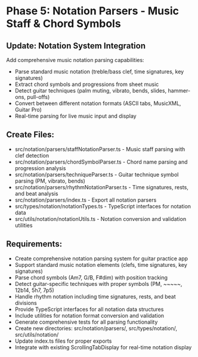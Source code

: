 # Phase 5: Notation Parsers - Music Staff & Chord Symbols

## Update: Notation System Integration

Add comprehensive music notation parsing capabilities:

- Parse standard music notation (treble/bass clef, time signatures, key signatures)
- Extract chord symbols and progressions from sheet music
- Detect guitar techniques (palm muting, vibrato, bends, slides, hammer-ons, pull-offs)
- Convert between different notation formats (ASCII tabs, MusicXML, Guitar Pro)
- Real-time parsing for live music input and display

## Create Files:

- src/notation/parsers/staffNotationParser.ts - Music staff parsing with clef detection
- src/notation/parsers/chordSymbolParser.ts - Chord name parsing and progression analysis
- src/notation/parsers/techniqueParser.ts - Guitar technique symbol parsing (PM, vibrato, bends)
- src/notation/parsers/rhythmNotationParser.ts - Time signatures, rests, and beat analysis
- src/notation/parsers/index.ts - Export all notation parsers
- src/types/notation/notationTypes.ts - TypeScript interfaces for notation data
- src/utils/notation/notationUtils.ts - Notation conversion and validation utilities

## Requirements:

- Create comprehensive notation parsing system for guitar practice app
- Support standard music notation elements (clefs, time signatures, key signatures)
- Parse chord symbols (Am7, G/B, F#dim) with position tracking
- Detect guitar-specific techniques with proper symbols (PM, ~~~~~, 12b14, 5h7, 7p5)
- Handle rhythm notation including time signatures, rests, and beat divisions
- Provide TypeScript interfaces for all notation data structures
- Include utilities for notation format conversion and validation
- Generate comprehensive tests for all parsing functionality
- Create new directories: src/notation/parsers/, src/types/notation/, src/utils/notation/
- Update index.ts files for proper exports
- Integrate with existing ScrollingTabDisplay for real-time notation display
